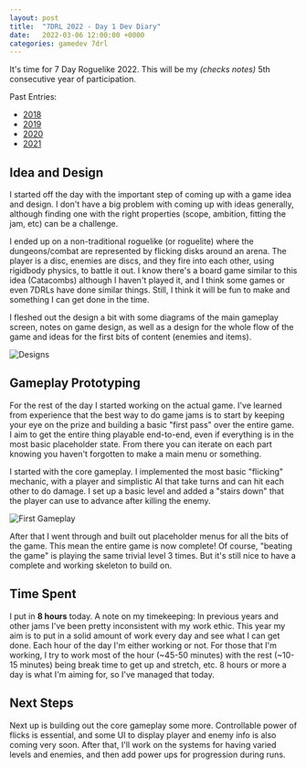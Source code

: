 ```yaml
---
layout: post
title:  "7DRL 2022 - Day 1 Dev Diary"
date:   2022-03-06 12:00:00 +0000
categories: gamedev 7drl
---
```


It's time for 7 Day Roguelike 2022. This will be my _(checks notes)_ 5th consecutive year of participation.

Past Entries:

* [2018](https://mrhthepie.itch.io/taiyoh)
* [2019](https://mrhthepie.itch.io/beneath-the-sands)
* [2020](https://mrhthepie.itch.io/hostile-skies)
* [2021](https://mrhthepie.itch.io/monsterl)

## Idea and Design

I started off the day with the important step of coming up with a game idea and design. I don't have a big problem with coming up with ideas generally, although finding one with the right properties (scope, ambition, fitting the jam, etc) can be a challenge.

I ended up on a non-traditional roguelike (or roguelite) where the dungeons/combat are represented by flicking disks around an arena. The player is a disc, enemies are discs, and they fire into each other, using rigidbody physics, to battle it out. I know there's a board game similar to this idea (Catacombs) although I haven't played it, and I think some games or even 7DRLs have done similar things. Still, I think it will be fun to make and something I can get done in the time.

I fleshed out the design a bit with some diagrams of the main gameplay screen, notes on game design, as well as a design for the whole flow of the game and ideas for the first bits of content (enemies and items).

![Designs]({{site.url}}/assets/7drl_2022_design.jpg)

## Gameplay Prototyping

For the rest of the day I started working on the actual game. I've learned from experience that the best way to do game jams is to start by keeping your eye on the prize and building a basic "first pass" over the entire game. I aim to get the entire thing playable end-to-end, even if everything is in the most basic placeholder state. From there you can iterate on each part knowing you haven't forgotten to make a main menu or something.

I started with the core gameplay. I implemented the most basic "flicking" mechanic, with a player and simplistic AI that take turns and can hit each other to do damage. I set up a basic level and added a "stairs down" that the player can use to advance after killing the enemy.

![First Gameplay]({{site.url}}/assets/7drl_2022_first_gameplay.gif)

After that I went through and built out placeholder menus for all the bits of the game. This mean the entire game is now complete! Of course, "beating the game" is playing the same trivial level 3 times. But it's still nice to have a complete and working skeleton to build on.

## Time Spent

I put in **8 hours** today. A note on my timekeeping: In previous years and other jams I've been pretty inconsistent with my work ethic. This year my aim is to put in a solid amount of work every day and see what I can get done. Each hour of the day I'm either working or not. For those that I'm working, I try to work most of the hour (~45-50 minutes) with the rest (~10-15 minutes) being break time to get up and stretch, etc. 8 hours or more a day is what I'm aiming for, so I've managed that today.

## Next Steps

Next up is building out the core gameplay some more. Controllable power of flicks is essential, and some UI to display player and enemy info is also coming very soon. After that, I'll work on the systems for having varied levels and enemies, and then add power ups for progression during runs.
